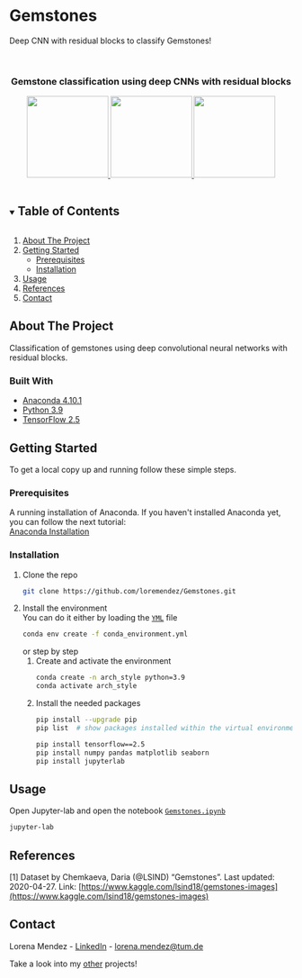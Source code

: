 # Gemstones
Deep CNN with residual blocks to classify Gemstones!


<!-- PROJECT SHIELDS -->
<!--
*** I'm using markdown "reference style" links for readability.
*** Reference links are enclosed in brackets [ ] instead of parentheses ( ).
-->

<!-- PROJECT LOGO -->
<br />
<p align="center">

<h3 align="center">Gemstone classification using deep CNNs with residual blocks</h3>

<!-- ![pngwing com (7)](https://user-images.githubusercontent.com/62608007/123555126-14d39e80-d784-11eb-870b-4ad3350e894a.png = 250x250)
-->

<a href="https://github.com/loremendez/Gemstones">
    <p align="center">
        <img src="https://user-images.githubusercontent.com/62608007/123556875-f8d4fa80-d78d-11eb-896c-3f4cb1f68f28.png" width="145">
        <img src="https://user-images.githubusercontent.com/62608007/123556874-f672a080-d78d-11eb-925d-7aac33aa276e.png" width="145">
        <img src="https://user-images.githubusercontent.com/62608007/123556877-fa9ebe00-d78d-11eb-857b-0329d7b809e2.png" width="145">
    </p>
  </a>
</p>


<!-- TABLE OF CONTENTS -->
<details open="open">
  <summary><h2 style="display: inline-block">Table of Contents</h2></summary>
  <ol>
    <li>
      <a href="#about-the-project">About The Project</a>
    </li>
    <li>
      <a href="#getting-started">Getting Started</a>
      <ul>
        <li><a href="#prerequisites">Prerequisites</a></li>
        <li><a href="#installation">Installation</a></li>
      </ul>
    </li>
    <li><a href="#usage">Usage</a></li>
    <li><a href="#references">References</a></li>
    <li><a href="#contact">Contact</a></li>
  </ol>
</details>


<!-- ABOUT THE PROJECT -->
## About The Project

Classification of gemstones using deep convolutional neural networks with residual blocks.

### Built With

* [Anaconda 4.10.1](https://www.anaconda.com/)
* [Python 3.9](https://www.python.org/downloads/release/python-380/)
* [TensorFlow 2.5](https://www.tensorflow.org/tutorials/quickstart/beginner)

<!-- GETTING STARTED -->
## Getting Started

To get a local copy up and running follow these simple steps.

### Prerequisites

A running installation of Anaconda. If you haven't installed Anaconda yet, you can follow the next tutorial: <br>
[Anaconda Installation](https://docs.anaconda.com/anaconda/install/)

### Installation

1. Clone the repo
   ```sh
   git clone https://github.com/loremendez/Gemstones.git
   ```
2. Install the environment <br>
    You can do it either by loading the [`YML`](https://github.com/loremendez/Gemstones/blob/main/conda_environment.yml) file
    ```sh
    conda env create -f conda_environment.yml
    ```
    or step by step
    1. Create and activate the environment
        ```sh
        conda create -n arch_style python=3.9
        conda activate arch_style
        ```
    2. Install the needed packages
        ```sh
        pip install --upgrade pip
        pip list  # show packages installed within the virtual environment

        pip install tensorflow==2.5
        pip install numpy pandas matplotlib seaborn
        pip install jupyterlab
        ```

<!-- USAGE EXAMPLES -->
## Usage

Open Jupyter-lab and open the notebook [`Gemstones.ipynb`](https://github.com/loremendez/Gemstones/blob/main/Gemstones.ipynb)
```sh
jupyter-lab
```

<!-- References -->
## References
<a id="1">[1]</a>
Dataset by Chemkaeva, Daria (@LSIND) “Gemstones”.
Last updated: 2020-04-27.
Link: [https://www.kaggle.com/lsind18/gemstones-images](https://www.kaggle.com/lsind18/gemstones-images)


<!-- CONTACT -->
## Contact

Lorena Mendez - [LinkedIn](https://www.linkedin.com/in/lorena-mendezg/?originalSubdomain=de) - lorena.mendez@tum.de

Take a look into my [other](https://github.com/loremendez) projects!
